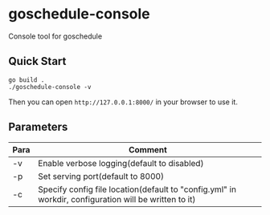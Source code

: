 # goschedule-console

Console tool for goschedule

## Quick Start

```shell
go build .
./goschedule-console -v
```

Then you can open `http://127.0.0.1:8000/` in your browser to use it.

## Parameters

Para | Comment
--- | ---
-v | Enable verbose logging(default to disabled)
-p | Set serving port(default to 8000)
-c | Specify config file location(default to "config.yml" in workdir, configuration will be written to it)
